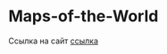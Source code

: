 # Maps-of-the-World

Ссылка на сайт [ссылка](https://67bf095e1edf3e306248adea--superlative-zabaione-584283.netlify.app/)
